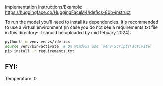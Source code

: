 Implementation Instructions/Example:
https://huggingface.co/HuggingFaceM4/idefics-80b-instruct

To run the model you'll need to install its dependencies. It's recommended to use a virtual environment (in case you do not see a requirements.txt file in this directory: it should be uploaded by mid febuary 2024):

```bash
python3 -m venv venvs/idefics
source venv/bin/activate  # On Windows use `venv\Scripts\activate`
pip install -r requirements.txt
```

FYI: 
-

Temperature: 
0